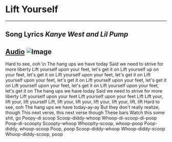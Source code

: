 # Lift Yourself
---
**Song Lyrics**
*Kanye West and Lil Pump*
---
[Audio](https://www.youtube.com/watch?v=8fbyfDbi-MI&ab_channel=KanyeWest-Topic)
![Image](https://www.billboard.com/wp-content/uploads/media/kanye-west-lil-pump-adele-givens-i-love-it-MV-vid-2018-billboard-1548.jpg?w=1024)
---

Hard to see, ooh \n
The hang ups we have today
Said we need to strive for more liberty
Lift yourself upon your feet, let's get it on
Lift yourself up on your feet, let's get it on
Lift yourself upon your feet, let's get it on
Lift yourself upon your feet, let's get it on
Lift yourself upon your feet, let's get it on
Lift yourself upon your feet, let's get it on
Lift yourself upon your feet, let's get it on
The hang ups we have today
Said we need to strive for more liberty
Lift yourself upon your feet
Lift yourself upon your feet
Lift
Lift your, lift your, lift yourself
Lift, lift your, lift your, lift your, lift your, lift, lift
Hard to see, ooh
The hang ups we have today-ay-ay
But they don't really realize, though
This next verse, this next verse though
These bars
Watch this some shit, go
Poopy-di scoop
Scoop-diddy-whoop
Whoop-di-scoop-di-poop
Poop-di-scoopty
Scoopty-whoop
Whoopity-scoop, whoop-poop
Poop-diddy, whoop-scoop
Poop, poop
Scoop-diddy-whoop
Whoop-diddy-scoop
Whoop-diddy-scoop, poop
